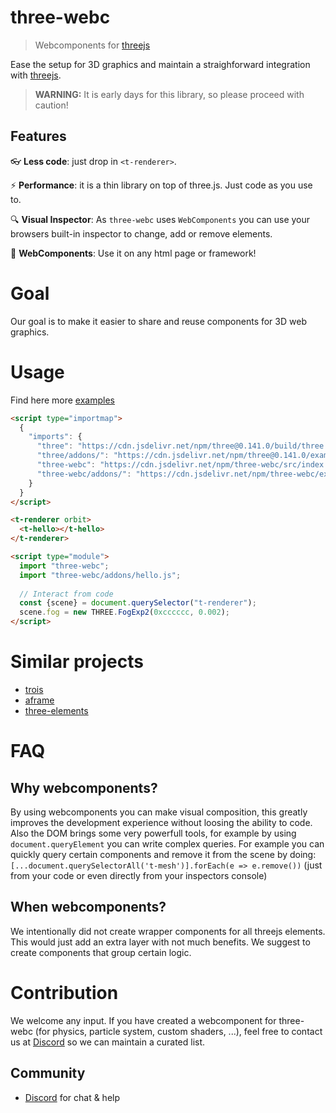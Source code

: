 # three-webc

> Webcomponents for [threejs]

Ease the setup for 3D graphics and maintain a straighforward integration with [threejs].

> **WARNING:** It is early days for this library, so please proceed with caution!

## Features

:eyeglasses: **Less code**: just drop in `<t-renderer>`.

:zap: **Performance**: it is a thin library on top of three.js. Just code as you use to.

:mag: **Visual Inspector**: As `three-webc` uses `WebComponents` you can use your browsers built-in inspector to change, add or remove elements.

:statue_of_liberty: **WebComponents**: Use it on any html page or framework!

# Goal
Our goal is to make it easier to share and reuse components for 3D web graphics.

# Usage
Find here more [examples](https://yellow-digital.github.io/three-webc/examples/list.html)

```html
<script type="importmap">
  {
    "imports": {
      "three": "https://cdn.jsdelivr.net/npm/three@0.141.0/build/three.module.js",
      "three/addons/": "https://cdn.jsdelivr.net/npm/three@0.141.0/examples/jsm/",
      "three-webc": "https://cdn.jsdelivr.net/npm/three-webc/src/index.js",
      "three-webc/addons/": "https://cdn.jsdelivr.net/npm/three-webc/examples/addons/"
    }
  }
</script>

<t-renderer orbit>
  <t-hello></t-hello>
</t-renderer>

<script type="module">
  import "three-webc";
  import "three-webc/addons/hello.js";
  
  // Interact from code
  const {scene} = document.querySelector("t-renderer");
  scene.fog = new THREE.FogExp2(0xcccccc, 0.002);
</script>
```

# Similar projects
- [trois](https://github.com/troisjs/trois)
- [aframe](https://aframe.io) 
- [three-elements](https://github.com/hmans/three-elements)

# FAQ
## Why webcomponents?
By using webcomponents you can make visual composition, this greatly improves the development experience without loosing the ability to code. Also the DOM brings some very powerfull tools, for example by using `document.queryElement` you can write complex queries. For example you can quickly query certain components and remove it from the scene by doing: `[...document.querySelectorAll('t-mesh')].forEach(e => e.remove())` (just from your code or even directly from your inspectors console)

## When webcomponents?
We intentionally did not create wrapper components for all threejs elements. This would just add an extra layer with not much benefits. We suggest to create components that group certain logic.

# Contribution
We welcome any input. If you have created a webcomponent for three-webc (for physics, particle system, custom shaders, ...), feel free to contact us at [Discord] so we can maintain a curated list.
 
## Community

- [Discord] for chat & help

[discord]: https://discord.gg/fatjexFHNr
[threejs]: https://github.com/mrdoob/three.js
